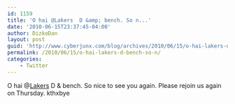 ```yaml
---
id: 1159
title: 'O hai @Lakers  D &amp; bench. So n...'
date: '2010-06-15T23:37:45-04:00'
author: DizkoDan
layout: post
guid: 'http://www.cyberjunx.com/blog/archives/2010/06/15/o-hai-lakers-d-bench-so-n/'
permalink: /2010/06/15/o-hai-lakers-d-bench-so-n/
categories:
    - Twitter
---
```


O hai @[Lakers](http://twitter.com/Lakers) D &amp; bench. So nice to see you again. Please rejoin us again on Thursday. kthxbye
